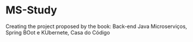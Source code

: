 # MS-Study
Creating the project proposed by the book: Back-end Java Microserviços, Spring BOot e KUbernete, Casa do Código
